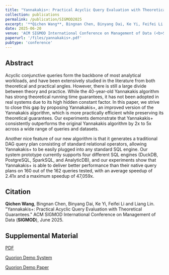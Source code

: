 ```yaml
---
title: "Yannakakis+: Practical Acyclic Query Evaluation with Theoretical Guarantees"
collection: publications
permalink: /publication/SIGMOD2025
excerpt: '**Qichen Wang**, Bingnan Chen, Binyang Dai, Ke Yi, Feifei Li and Liang Lin'
date: 2025-06-20
venue: 'ACM SIGMOD International Conference on Management of Data (<b>SIGMOD</b>)'
paperurl: '/files/yannakakis+.pdf'
pubtype: 'conference'
---
```


## Abstract

Acyclic conjunctive queries form the backbone of most analytical workloads, and have been extensively studied in the literature from both theoretical and practical angles.  However, there is still a large divide between theory and practice.  While the 40-year-old Yannakakis algorithm has strong theoretical running time guarantees, it has not been adopted in real systems due to its high hidden constant factor. In this paper, we strive to close this gap by proposing Yannakakis+, an improved version of the Yannakakis algorithm, which is more practically efficient while preserving its theoretical guarantees.  Our experiments demonstrate that Yannakakis+ consistently outperforms the original Yannakakis algorithm by 2x to 5x across a wide range of queries and datasets.

Another nice feature of our new algorithm is that it generates a traditional DAG query plan consisting of standard relational operators, allowing Yannakakis+ to be easily plugged into any standard SQL engine.  Our system prototype currently supports four different SQL engines (DuckDB, PostgreSQL, SparkSQL, and AnalyticDB), and our experiments show that Yannakakis+ is able to deliver better performance than their native query plans on 160 out of the 162 queries tested, with an average speedup of 2.41x and a maximum speedup of 47,059x.

## Citation

**Qichen Wang**, Bingnan Chen, Binyang Dai, Ke Yi, Feifei Li and Liang Lin. "Yannakakis+: Practical Acyclic Query Evaluation with Theoretical Guarantees." ACM SIGMOD International Conference on Management of Data (**SIGMOD**), June 2025. 

## Supplemental Material

[PDF](/files/yannakakis+.pdf)

[Quorion Demo System](https://github.com/hkustDB/Quorion)

[Quorion Demo Paper](/publications/VLDB25Demo)

<!-- citation: 'Your Name, You. (2010). &quot;Paper Title Number 2.&quot; <i>Journal 1</i>. 1(2).'
This paper is about the number 2. The number 3 is left for future work.

[Download paper here](http://academicpages.github.io/files/paper2.pdf)

Recommended citation: Your Name, You. (2010). "Paper Title Number 2." <i>Journal 1</i>. 1(2). -->
